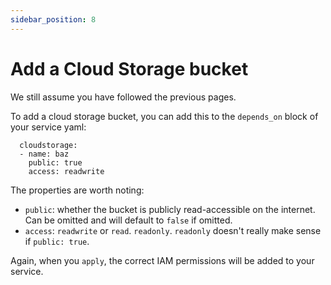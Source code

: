 ```yaml
---
sidebar_position: 8
---
```


# Add a Cloud Storage bucket
We still assume you have followed the previous pages.

To add a cloud storage bucket, you can add this to the `depends_on` block of your service yaml:
```
  cloudstorage:
  - name: baz
    public: true
    access: readwrite
```

The properties are worth noting:
* `public`: whether the bucket is publicly read-accessible on the internet. Can be omitted and will default to `false` if omitted.
* `access`: `readwrite` or `read`. `readonly`. `readonly` doesn't really make sense if `public: true`.

Again, when you `apply`, the correct IAM permissions will be added to your service.
